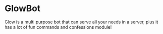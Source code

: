 # GlowBot
Glow is a multi purpose bot that can serve all your needs in a server, plus it has a lot of fun commands and confessions module!
